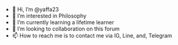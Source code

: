 - 👋 Hi, I’m @yaffa23
- 👀 I’m interested in Philosophy 
- 🌱 I’m currently learning a lifetime learner
- 💞️ I’m looking to collaboration on this forum
- 📫 How to reach me is to contact me via IG, Line, and, Telegram

<!---
yaffa23/yaffa23 is a ✨ special ✨ repository because its `README.md` (this file) appears on your GitHub profile.
You can click the Preview link to take a look at your changes.
--->
